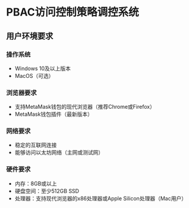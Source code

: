 # PBAC访问控制策略调控系统

## 用户环境要求

### 操作系统
- Windows 10及以上版本
- MacOS（可选）

### 浏览器要求
- 支持MetaMask钱包的现代浏览器（推荐Chrome或Firefox）
- MetaMask钱包插件（最新版本）

### 网络要求
- 稳定的互联网连接
- 能够访问以太坊网络（主网或测试网）

### 硬件要求
- 内存：8GB或以上
- 硬盘空间：至少512GB SSD
- 处理器：支持现代浏览器的x86处理器或Apple Silicon处理器（Mac用户）